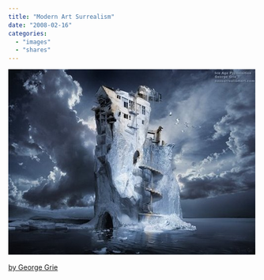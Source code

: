 ```yaml
---
title: "Modern Art Surrealism"
date: "2008-02-16"
categories: 
  - "images"
  - "shares"
---
```


![](images/4wnP83SaF5hmt6fwFdU61sGn_540.jpg)

[by George Grie](http://www.neosurrealismart.com/3d-artist-gallery/index.htm)
